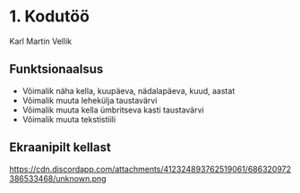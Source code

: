 # 1. Kodutöö
Karl Martin Vellik

## Funktsionaalsus
* Võimalik näha kella, kuupäeva, nädalapäeva, kuud, aastat
* Võimalik muuta lehekülja taustavärvi
* Võimalik muuta kella ümbritseva kasti taustavärvi
* Võimalik muuta tekstistiili

## Ekraanipilt kellast


https://cdn.discordapp.com/attachments/412324893762519061/686320972386533468/unknown.png
